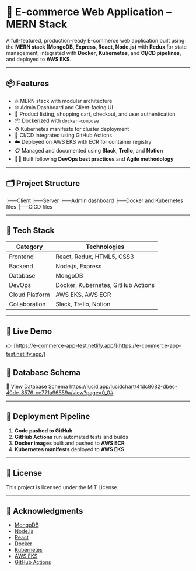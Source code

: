 # 🛒 E-commerce Web Application – MERN Stack

A full-featured, production-ready E-commerce web application built using the **MERN stack (MongoDB, Express, React, Node.js)** with **Redux** for state management, integrated with **Docker**, **Kubernetes**, and **CI/CD pipelines**, and deployed to **AWS EKS**.

---

## 📦 Features

- 🔥 MERN stack with modular architecture
- 🌐 Admin Dashboard and Client-facing UI
- 🧾 Product listing, shopping cart, checkout, and user authentication
- 📦 Dockerized with `docker-compose`
- ⚙️ Kubernetes manifests for cluster deployment
- 🚀 CI/CD integrated using GitHub Actions
- ☁️ Deployed on AWS EKS with ECR for container registry
- 📋 Managed and documented using **Slack**, **Trello**, and **Notion**
- 🧑‍💻 Built following **DevOps best practices** and **Agile methodology**

---

## 🗂️ Project Structure

├──Client
├──Server
├──Admin dashboard
├──Docker and Kubernetes files
├──CICD files


---

## 🔧 Tech Stack

| Category         | Technologies                                 |
|------------------|----------------------------------------------|
| Frontend         | React, Redux, HTML5, CSS3                    |
| Backend          | Node.js, Express                             |
| Database         | MongoDB                                      |
| DevOps           | Docker, Kubernetes, GitHub Actions           |
| Cloud Platform   | AWS EKS, AWS ECR                             |
| Collaboration    | Slack, Trello, Notion                        |

---

## 🔗 Live Demo

👉 [https://e-commerce-app-test.netlify.app/](https://e-commerce-app-test.netlify.app/)


## 📑 Database Schema

📄 [View Database Schema](#) <https://lucid.app/lucidchart/41dc8682-dbec-40de-8576-ce771a96559a/view?page=0_0#>

---

## 🚀 Deployment Pipeline

1. **Code pushed to GitHub**
2. **GitHub Actions** run automated tests and builds
3. **Docker images** built and pushed to **AWS ECR**
4. **Kubernetes manifests** deployed to **AWS EKS**

---

## 📄 License

This project is licensed under the MIT License.

---

## 🙌 Acknowledgments

- [MongoDB](https://www.mongodb.com/)
- [Node.js](https://nodejs.org/)
- [React](https://reactjs.org/)
- [Docker](https://www.docker.com/)
- [Kubernetes](https://kubernetes.io/)
- [AWS EKS](https://aws.amazon.com/eks/)
- [GitHub Actions](https://github.com/features/actions)



